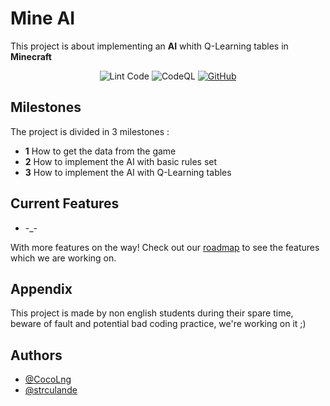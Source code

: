 # Mine AI


This project is about implementing an **AI** whith Q-Learning tables in **Minecraft**

<p align="center">
<img src="https://github.com/CocoLng/mine-ai/actions/workflows/linter.yml/badge.svg" alt="Lint Code" />
<img src="https://github.com/CocoLng/mine-ai/actions/workflows/github-code-scanning/codeql/badge.svg" alt="CodeQL">
<a href="https://github.com/CocoLng/mine-ai/blob/main/LICENSE"><img alt="GitHub" src="https://img.shields.io/github/license/CocoLng/mine-ai"></a>
</p>

## Milestones
The project is divided in 3 milestones :
 - **1** How to get the data from the game
 - **2** How to implement the AI with basic rules set
 - **3** How to implement the AI with Q-Learning tables

## Current Features

- -_-

With more features on the way! Check out our [roadmap](https://github.com/users/CocoLng/projects/1) to see the features which we are working on.


## Appendix

This project is made by non english students during their spare time, beware of fault and potential bad coding practice, we're working on it ;)


## Authors

- [@CocoLng](https://github.com/CocoLng)
- [@strculande](https://github.com/strculande)


